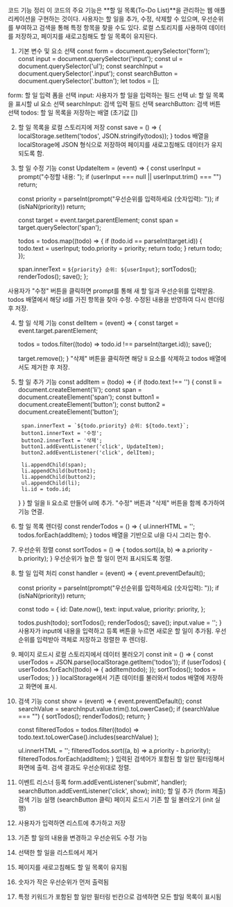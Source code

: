 코드 기능 정리
이 코드의 주요 기능은 **할 일 목록(To-Do List)**을 관리하는 웹 애플리케이션을 구현하는 것이다.
사용자는 할 일을 추가, 수정, 삭제할 수 있으며, 우선순위를 부여하고 검색을 통해 특정 항목을 찾을 수도 있다.
로컬 스토리지를 사용하여 데이터를 저장하고, 페이지를 새로고침해도 할 일 목록이 유지된다.

1. 기본 변수 및 요소 선택
const form = document.querySelector('form');
const input = document.querySelector('input');
const ul = document.querySelector('ul');
const searchInput = document.querySelector('.input');
const searchButton = document.querySelector('.button');
let todos = [];

form: 할 일 입력 폼을 선택
input: 사용자가 할 일을 입력하는 필드 선택
ul: 할 일 목록을 표시할 ul 요소 선택
searchInput: 검색 입력 필드 선택
searchButton: 검색 버튼 선택
todos: 할 일 목록을 저장하는 배열 (초기값 [])


2. 할 일 목록을 로컬 스토리지에 저장
const save = () => {
    localStorage.setItem('todos', JSON.stringify(todos));
}
todos 배열을 localStorage에 JSON 형식으로 저장하여 페이지를 새로고침해도 데이터가 유지되도록 함.


3. 할 일 수정 기능
const UpdateItem = (event) => {
    const userInput = prompt("수정할 내용: ");
    if (userInput === null || userInput.trim() === "") return;

    const priority = parseInt(prompt("우선순위를 입력하세요 (숫자입력): "));
    if (isNaN(priority)) return;

    const target = event.target.parentElement;
    const span = target.querySelector('span'); 
    
    todos = todos.map((todo) => {
        if (todo.id == parseInt(target.id)) {
            todo.text = userInput;
            todo.priority = priority;
            return todo;
        }
        return todo;
    });

    span.innerText = `${priority} 순위: ${userInput}`;
    sortTodos();
    renderTodos();
    save();
};

사용자가 "수정" 버튼을 클릭하면 prompt를 통해 새 할 일과 우선순위를 입력받음.
todos 배열에서 해당 id를 가진 항목을 찾아 수정.
수정된 내용을 반영하여 다시 렌더링 후 저장.


4. 할 일 삭제 기능
const delItem = (event) => {
    const target = event.target.parentElement;
    
    todos = todos.filter((todo) => todo.id !== parseInt(target.id));
    save();

    target.remove(); 
}
"삭제" 버튼을 클릭하면 해당 li 요소를 삭제하고 todos 배열에서도 제거한 후 저장.


5. 할 일 추가 기능
const addItem = (todo) => {
    if (todo.text !== '') {
        const li = document.createElement('li');
        const span = document.createElement('span');
        const button1 = document.createElement('button'); 
        const button2 = document.createElement('button'); 
        
        span.innerText = `${todo.priority} 순위: ${todo.text}`;
        button1.innerText = '수정';
        button2.innerText = '삭제';
        button1.addEventListener('click', UpdateItem);
        button2.addEventListener('click', delItem);
        
        li.appendChild(span);
        li.appendChild(button1);
        li.appendChild(button2);
        ul.appendChild(li);
        li.id = todo.id;
    }
}
할 일을 li 요소로 만들어 ul에 추가.
"수정" 버튼과 "삭제" 버튼을 함께 추가하여 기능 연결.


6. 할 일 목록 렌더링
const renderTodos = () => {
    ul.innerHTML = '';
    todos.forEach(addItem);
}
todos 배열을 기반으로 ul을 다시 그리는 함수.


7. 우선순위 정렬
const sortTodos = () => {
    todos.sort((a, b) => a.priority - b.priority);
}
우선순위가 높은 할 일이 먼저 표시되도록 정렬.


8. 할 일 입력 처리
const handler = (event) => {
    event.preventDefault();

    const priority = parseInt(prompt("우선순위를 입력하세요 (숫자입력): "));
    if (isNaN(priority)) return;

    const todo = {
        id: Date.now(),
        text: input.value,
        priority: priority,
    }; 

    todos.push(todo);
    sortTodos();
    renderTodos(); 
    save();
    input.value = '';
}
사용자가 input에 내용을 입력하고 등록 버튼을 누르면 새로운 할 일이 추가됨.
우선순위를 입력받아 객체로 저장하고 정렬한 후 렌더링.


9. 페이지 로드시 로컬 스토리지에서 데이터 불러오기
const init = () => {
    const userTodos = JSON.parse(localStorage.getItem('todos'));
    if (userTodos) {
        userTodos.forEach((todo) => {
            addItem(todo);
        });
        sortTodos();
        todos = userTodos;
    }
}
localStorage에서 기존 데이터를 불러와서 todos 배열에 저장하고 화면에 표시.


10. 검색 기능
const show = (event) => {
    event.preventDefault();
    const searchValue = searchInput.value.trim().toLowerCase();
    if (searchValue === "") {
        sortTodos();
        renderTodos(); 
        return;
    }

    const filteredTodos = todos.filter((todo) =>
        todo.text.toLowerCase().includes(searchValue)
    );

    ul.innerHTML = '';
    filteredTodos.sort((a, b) => a.priority - b.priority);
    filteredTodos.forEach(addItem); 
}
입력된 검색어가 포함된 할 일만 필터링해서 화면에 출력.
검색 결과도 우선순위대로 정렬.


11. 이벤트 리스너 등록
form.addEventListener('submit', handler);
searchButton.addEventListener('click', show);
init();
할 일 추가 (form 제출)
검색 기능 실행 (searchButton 클릭)
페이지 로드시 기존 할 일 불러오기 (init 실행)


1. 사용자가 입력하면 리스트에 추가하고 저장
2. 기존 할 일의 내용을 변경하고 우선순위도 수정 가능
3. 선택한 할 일을 리스트에서 제거
4. 페이지를 새로고침해도 할 일 목록이 유지됨
5. 숫자가 작은 우선순위가 먼저 출력됨
6. 특정 키워드가 포함된 할 일만 필터링 빈칸으로 검색하면 모든 할일 목록이 표시됨